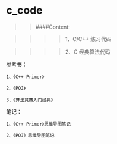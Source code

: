 c_code
======

>>####Content:

>>>>1、C/C++ 练习代码
	
>>>>2、C 经典算法代码
	
参考书：
	
	1、《C++ Primer》
	
	2、《POJ》
	
	3、《算法竞赛入门经典》
	
笔记：

	1、《C++ Primer》思维导图笔记
	
	2、《POJ》思维导图笔记
